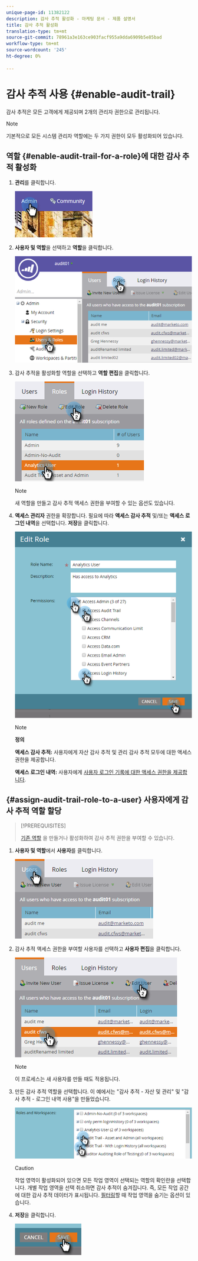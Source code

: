 ```yaml
---
unique-page-id: 11382122
description: 감사 추적 활성화 - 마케팅 문서 - 제품 설명서
title: 감사 추적 활성화
translation-type: tm+mt
source-git-commit: 78961a3e163ce903facf955a9dda6909b5e85bad
workflow-type: tm+mt
source-wordcount: '245'
ht-degree: 0%

---
```



# 감사 추적 사용 {#enable-audit-trail}

감사 추적은 모든 고객에게 제공되며 2개의 관리자 권한으로 관리됩니다.

>[!NOTE]
>
>기본적으로 모든 시스템 관리자 역할에는 두 가지 권한이 모두 활성화되어 있습니다.

## 역할 {#enable-audit-trail-for-a-role}에 대한 감사 추적 활성화

1. **관리**&#x200B;를 클릭합니다.

   ![](assets/one-2.png)

1. **사용자 및 역할**&#x200B;을 선택하고 **역할**&#x200B;을 클릭합니다.

   ![](assets/two-2.png)

1. 감사 추적을 활성화할 역할을 선택하고 **역할 편집**&#x200B;을 클릭합니다.

   ![](assets/three-1.png)

   >[!NOTE]
   >
   >새 역할을 만들고 감사 추적 액세스 권한을 부여할 수 있는 옵션도 있습니다.

1. **액세스 관리자** 권한을 확장합니다. 필요에 따라 **액세스 감사 추적** 및/또는 **액세스 로그인 내역**&#x200B;을 선택합니다. **저장**&#x200B;을 클릭합니다.

   ![](assets/four-1.png)

   >[!NOTE]
   >
   >**정의**
   >
   >**액세스 감사 추적:** 사용자에게 자산 감사 추적 및 관리 감사 추적 모두에 대한 액세스 권한을 제공합니다.
   >
   >**액세스 로그인 내역:** 사용자에게  [사용자 로그인 기록에 대한 액세스 권한을 제공합니다](/help/marketo/product-docs/administration/audit-trail/user-login-history.md).

## {#assign-audit-trail-role-to-a-user} 사용자에게 감사 추적 역할 할당

>[!PREREQUISITES]
>
>[기존 역할](/help/marketo/product-docs/administration/users-and-roles/create-delete-edit-and-change-a-user-role.md#create-a-role) 을  [](#enable-audit-trail) 만들거나 활성화하여 감사 추적 권한을 부여할 수 있습니다.

1. **사용자 및 역할**&#x200B;에서 **사용자**&#x200B;를 클릭합니다.

   ![](assets/five-1.png)

1. 감사 추적 액세스 권한을 부여할 사용자를 선택하고 **사용자 편집**&#x200B;을 클릭합니다.

   ![](assets/six-1.png)

   >[!NOTE]
   >
   >이 프로세스는 새 사용자를 만들 때도 적용됩니다.

1. 만든 감사 추적 역할을 선택합니다. 이 예에서는 &quot;감사 추적 - 자산 및 관리&quot; 및 &quot;감사 추적 - 로그인 내역 사용&quot;을 만들었습니다.

   ![](assets/seven-1.png)

   >[!CAUTION]
   >
   >작업 영역이 활성화되어 있으면 모든 작업 영역이 선택되는 역할의 확인란을 선택합니다. 개별 작업 영역을 선택 취소하면 감사 추적이 숨겨집니다. 즉, 모든 작업 공간에 대한 감사 추적 데이터가 표시됩니다. [필터링](/help/marketo/product-docs/administration/audit-trail/filtering-in-audit-trail.md)할 때 작업 영역을 숨기는 옵션이 있습니다.

1. **저장**&#x200B;을 클릭합니다.

   ![](assets/eight-1.png)
